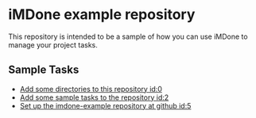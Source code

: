 iMDone example repository
====
This repository is intended to be a sample of how you can use iMDone to manage your project tasks.

Sample Tasks
----
- [Add some directories to this repository id:0](#TODO:)
- [Add some sample tasks to the repository id:2](#TODO:)
- [Set up the imdone-example repository at github id:5](#DONE:)
